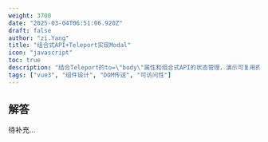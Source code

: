 ```yaml
---
weight: 3700
date: "2025-03-04T06:51:06.920Z"
draft: false
author: "zi.Yang"
title: "组合式API+Teleport实现Modal"
icon: "javascript"
toc: true
description: "结合Teleport的to=\"body\"属性和组合式API的状态管理，演示可复用的模态框组件实现。包括键盘事件监听、焦点管理及动画过渡的最佳实践。"
tags: ["vue3", "组件设计", "DOM传送", "可访问性"]
---
```


## 解答

待补充...
